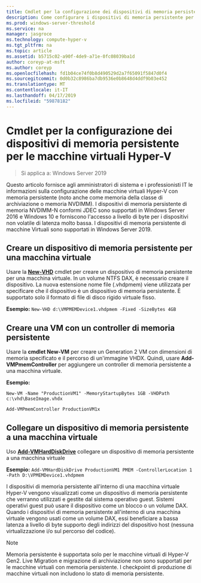 ```yaml
---
title: Cmdlet per la configurazione dei dispositivi di memoria persistente per le macchine virtuali Hyper-V
description: Come configurare i dispositivi di memoria persistente per le macchine virtuali Hyper-V
ms.prod: windows-server-threshold
ms.service: na
manager: jasgroce
ms.technology: compute-hyper-v
ms.tgt_pltfrm: na
ms.topic: article
ms.assetid: b5715c02-a90f-4de9-a71e-0fc08039ba1d
author: coreyp-at-msft
ms.author: coreyp
ms.openlocfilehash: fd1b04ce74f0b8d490529d2a7f65091f5847d0f4
ms.sourcegitcommit: 0d0b32c8986ba7db9536e0b8648d4ddf9b03e452
ms.translationtype: MT
ms.contentlocale: it-IT
ms.lasthandoff: 04/17/2019
ms.locfileid: "59878182"
---
```

# <a name="cmdlets-for-configuring-persistent-memory-devices-for-hyper-v-vms"></a>Cmdlet per la configurazione dei dispositivi di memoria persistente per le macchine virtuali Hyper-V

>Si applica a: Windows Server 2019

Questo articolo fornisce agli amministratori di sistema e i professionisti IT le informazioni sulla configurazione delle macchine virtuali Hyper-V con memoria persistente (noto anche come memoria della classe di archiviazione o memoria NVDIMM). I dispositivi di memoria persistente di memoria NVDIMM-N conformi JDEC sono supportati in Windows Server 2016 e Windows 10 e forniscono l'accesso a livello di byte per i dispositivi non volatile di latenza molto bassa. I dispositivi di memoria persistente di macchine Virtuali sono supportati in Windows Server 2019. 

## <a name="create-a-persistent-memory-device-for-a-vm"></a>Creare un dispositivo di memoria persistente per una macchina virtuale

Usare la **[New-VHD](https://docs.microsoft.com/powershell/module/hyper-v/new-vhd?view=win10-ps)** cmdlet per creare un dispositivo di memoria persistente per una macchina virtuale. In un volume NTFS DAX, è necessario creare il dispositivo.  La nuova estensione nome file (.vhdpmem) viene utilizzata per specificare che il dispositivo è un dispositivo di memoria persistente. È supportato solo il formato di file di disco rigido virtuale fisso.

**Esempio:** `New-VHD d:\VMPMEMDevice1.vhdpmem -Fixed -SizeBytes 4GB`

## <a name="create-a-vm-with-a-persistent-memory-controller"></a>Creare una VM con un controller di memoria persistente



Usare la **cmdlet New-VM** per creare un Generation 2 VM con dimensioni di memoria specificato e il percorso di un'immagine VHDX. Quindi, usare **Add-VMPmemController** per aggiungere un controller di memoria persistente a una macchina virtuale.

**Esempio:** 
    
    New-VM -Name "ProductionVM1" -MemoryStartupBytes 1GB -VHDPath c:\vhd\BaseImage.vhdx

    Add-VMPmemController ProductionVM1x

## <a name="attach-a-persistent-memory-device-to-a-vm"></a>Collegare un dispositivo di memoria persistente a una macchina virtuale

Uso **[Add-VMHardDiskDrive](https://docs.microsoft.com/powershell/module/hyper-v/add-vmharddiskdrive?view=win10-ps)** collegare un dispositivo di memoria persistente a una macchina virtuale

**Esempio:** `Add-VMHardDiskDrive ProductionVM1 PMEM -ControllerLocation 1 -Path D:\VPMEMDevice1.vhdpmem`

I dispositivi di memoria persistente all'interno di una macchina virtuale Hyper-V vengono visualizzati come un dispositivo di memoria persistente che verranno utilizzati e gestite dal sistema operativo guest. Sistemi operativi guest può usare il dispositivo come un blocco o un volume DAX. Quando i dispositivi di memoria persistente all'interno di una macchina virtuale vengono usati come un volume DAX, essi beneficiare a bassa latenza a livello di byte supporto degli indirizzi del dispositivo host (nessuna virtualizzazione i/o sul percorso del codice). 

>[!NOTE] 
>Memoria persistente è supportata solo per le macchine virtuali di Hyper-V Gen2. Live Migration e migrazione di archiviazione non sono supportati per le macchine virtuali con memoria persistente. I checkpoint di produzione di macchine virtuali non includono lo stato di memoria persistente. 